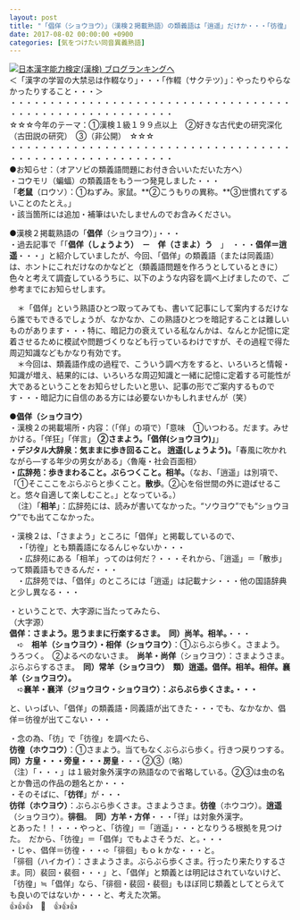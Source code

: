 ```yaml
---
layout: post
title: "「倡佯（ショウヨウ）」（漢検２掲載熟語）の類義語は「逍遥」だけか・・・「彷徨」はダメか・・・"
date: 2017-08-02 00:00:00 +0900
categories: [気をつけたい同音異義熟語]
---
```


[![](/syuusyuu9701/assets/images/「倡佯（ショウヨウ）」（漢検２掲載熟語）の類義語は「逍遥」だけか・・・「彷徨」はダメか・・・-br_c_3028_1.gif)](http://blog.with2.net/link.php?1659096:3028 "日本漢字能力検定(漢検) ブログランキングへ")[日本漢字能力検定(漢検) ブログランキングへ](http://blog.with2.net/link.php?1659096:3028)  
＜「漢字の学習の大禁忌は作輟なり」・・・「作輟（サクテツ）」：やったりやらなかったりすること・・・＞  
・・・・・・・・・・・・・・・・・・・・・・・・・・・・・・・・・・・・・・・・・・・・・・・・・・・・・・・・・  
☆☆☆今年のテーマ：①漢検１級１９９点以上　②好きな古代史の研究深化（古田説の研究）　③（非公開）　☆☆☆　　  
・・・・・・・・・・・・・・・・・・・・・・・・・・・・・・・・・・・・・・・・・・・・・・・・・・・・・・・・・  
●お知らせ：（オアソビの類義語問題にお付き合いいただいた方へ）  
・コウモリ（蝙蝠）の類義語をもう一つ発見しました・・・  
「**老鼠**（ロウソ）：①ねずみ。家鼠。**②こうもりの異称。**③世慣れてずるいことのたとえ。」  
・該当箇所には追加・補筆はいたしませんのでお含みください。  
  
●漢検２掲載熟語の「**倡佯**（ショウヨウ）」・・・  
・過去記事で「「**倡佯（しょうよう）　－　佯（さまよ）う**　」　・・・**倡佯＝逍遥**・・・」と紹介していましたが、今回、「倡佯」の類義語（または同義語）は、ホントにこれだけなのかなどと（類義語問題を作ろうとしているときに）色々と考えて調査しているうちに、以下のような内容を調べ上げましたので、ご参考までにお知らせします。  
  
　＊「倡佯」という熟語ひとつ取ってみても、書いて記事にして案内するだけなら誰でもできるでしょうが、なかなか、この熟語ひとつを暗記することは難しいものがあります・・・特に、暗記力の衰えている私なんかは、なんとか記憶に定着させるために模試や問題づくりなども行っているわけですが、その過程で得た周辺知識などもかなり有効です。  
　＊今回は、類義語作成の過程で、こういう調べ方をすると、いろいろと情報・知識が増え、結果的には、いろいろな周辺知識と一緒に記憶に定着する可能性が大であるということをお知らせしたいと思い、記事の形でご案内するものです・・・暗記力に自信のある方には必要ないかもしれませんが（笑）  
  
**●倡佯（ショウヨウ）**  
・漢検２の掲載場所・内容：（「佯」の項で）「意味　①いつわる。だます。みせかける。「佯狂」「佯言」 **②さまよう。「倡佯(ショウヨウ)」**」  
**・デジタル大辞泉：気ままに歩き回ること。 逍遥(しょうよう)。**「春風に吹かれながら―する年少の男女がある」〈魯庵・社会百面相〉  
**・広辞苑：歩きまわること。ぶらつくこと。相羊。**（なお、「逍遥」は別項で、「①そこここをぶらぶらと歩くこと。**散歩**。②心を俗世間の外に遊ばせること。悠々自適して楽しむこと。」となっている。）  
　（注）「**相羊**」：広辞苑には、読みが書いてなかった。“ソウヨウ”でも“ショウヨウ”でも出てこなかった。  
  
・漢検２は、「さまよう」ところに「倡佯」と掲載しているので、  
　・「彷徨」とも類義語になるんじゃないか・・・  
　・広辞苑にある「相羊」ってのは何だ？・・・それから、「逍遥」＝「散歩」って類義語もできるんだ・・・  
　・広辞苑では、「倡佯」のところには「逍遥」は記載ナシ・・・他の国語辞典と少し異なる・・・  
  
・ということで、大字源に当たってみたら、  
（大字源）  
**倡佯：さまよう。思うままに行楽するさま。　同）尚羊。相羊。**・・・  
　➪　**相羊（ショウヨウ）・相佯（ショウヨウ）**：①ぶらぶら歩く。さまよう。うろつく。　②よるべのないさま。　**尚羊・尚佯**（ショウヨウ）：さまようさま。ぶらぶらするさま。　**同）常羊（ショウヨウ）**　**類）逍遥。倡佯。相羊。相佯。襄羊（ショウヨウ）。**  
　➪**襄羊・襄洋（ジョウヨウ・ショウヨウ）：ぶらぶら歩くさま。・・・**  
  
と、いっぱい、「倡佯」の類義語・同義語が出てきた・・・でも、なかなか、倡佯＝彷徨が出てこない・・・  
  
・念の為、「彷」で「彷徨」を調べたら、  
**彷徨（ホウコウ）**：①さまよう。当てもなくぶらぶら歩く。行きつ戻りつする。　**同）方皇・・・旁皇・・・房皇**・・・②③（略）　  
（注）「・・・」は１級対象外漢字の熟語なので省略している。②③は虫の名とか魯迅の作品の題名とか・・・  
・そのそばに、「**彷徉**」が・・・  
**彷徉（ホウヨウ）**：ぶらぶら歩くさま。さまようさま。**彷徨**（ホウコウ）。**逍遥**（ショウヨウ）。**徘徊**。　**同）方羊・方佯**・・・「徉」は対象外漢字。  
とあった！！・・・やっと、「彷徨」＝「逍遥」・・・となりうる根拠を見つけた。　だから、「彷徨」＝「倡佯」でもよさそうだ、と。・・・  
・じゃ、倡佯＝彷徨・・・➪「徘徊」もｏｋかな・・・と。  
「徘徊（ハイカイ）：さまようさま。ぶらぶら歩くさま。行ったり来たりするさま。同）裴回・裴徊・・・」と、「倡佯」と類義とは明記はされていないけど、「彷徨」≒「倡佯」なら、「徘徊・裴回・裴徊」もほぼ同じ類義としてとらえても良いのではないか・・・と、考えた次第。  
👍👍👍　🐔　👍👍👍  